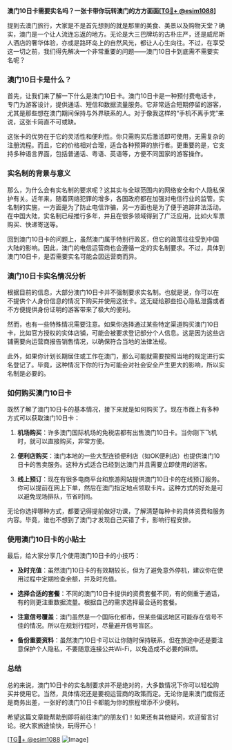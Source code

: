 **澳门10日卡需要实名吗？一张卡带你玩转澳门的方方面面[[TG💪+ @esim1088](https://t.me/s/esim1088)]**

提到去澳门旅行，大家是不是首先想到的就是那里的美食、美景以及购物天堂？确实，澳门是一个让人流连忘返的地方。无论是大三巴牌坊的古朴庄严，还是威尼斯人酒店的奢华体验，亦或是路环岛上的自然风光，都让人心生向往。不过，在享受这一切之前，我们得先解决一个非常重要的问题——澳门10日卡到底需不需要实名呢？

### **澳门10日卡是什么？**

首先，让我们来了解一下什么是澳门10日卡。澳门10日卡是一种预付费电话卡，专门为游客设计，提供通话、短信和数据流量服务。它非常适合短期停留的游客，尤其是那些想在澳门期间保持与外界联系的人。对于像我这样的“手机不离手党”来说，这张卡简直不可或缺。

这张卡的优势在于它的灵活性和便利性。你只需购买后激活即可使用，无需复杂的注册流程。而且，它的价格相对合理，适合各种预算的旅行者。更重要的是，它支持多种语言界面，包括普通话、粤语、英语等，方便不同国家的游客操作。

### **实名制的背景与意义**

那么，为什么会有实名制的要求呢？这其实与全球范围内的网络安全和个人隐私保护有关。近年来，随着网络犯罪的增多，各国政府都在加强对电信行业的监管。实名制的实施，一方面是为了防止电信诈骗，另一方面也是为了便于追踪非法活动。在中国大陆，实名制已经推行多年，并且在很多领域得到了广泛应用，比如火车票购买、快递寄送等。

回到澳门10日卡的问题上，虽然澳门属于特别行政区，但它的政策往往受到中国大陆的影响。因此，澳门的电信运营商也会遵循一定的实名制要求。不过，具体到澳门10日卡，是否需要实名可能会因运营商而异。

### **澳门10日卡实名情况分析**

根据目前的信息，大部分澳门10日卡并不强制要求实名制。也就是说，你可以在不提供个人身份信息的情况下购买并使用这张卡。这无疑给那些担心隐私泄露或者不方便提供身份证明的游客带来了极大的便利。

然而，也有一些特殊情况需要注意。如果你选择通过某些特定渠道购买澳门10日卡，比如官方授权的实体店铺，可能会被要求登记部分个人信息。这是因为这些店铺需要向运营商报告销售情况，以确保符合当地的法律法规。

此外，如果你计划长期居住或工作在澳门，那么可能就需要按照当地的规定进行实名登记了。毕竟，这种情况下你的行为可能会对社会安全产生更大的影响，所以实名制是必要的。

### **如何购买澳门10日卡**

既然了解了澳门10日卡的基本情况，接下来就是如何购买了。现在市面上有多种方式可以获取澳门10日卡：

1. **机场购买**：许多澳门国际机场的免税店都有出售澳门10日卡。当你刚下飞机时，就可以直接购买，非常方便。
   
2. **便利店购买**：澳门本地的一些大型连锁便利店（如OK便利店）也提供澳门10日卡的售卖服务。这种方式适合已经到达澳门并且需要立即使用的游客。

3. **线上预订**：现在有很多电商平台和旅游网站提供澳门10日卡的在线预订服务。你可以提前在网上下单，然后在澳门指定地点领取卡片。这种方式的好处是可以避免现场排队，节省时间。

无论你选择哪种方式，都要记得提前做好功课，了解清楚每种卡的具体资费和服务内容。毕竟，谁也不想到了澳门才发现自己买错了卡，影响行程安排。

### **使用澳门10日卡的小贴士**

最后，给大家分享几个使用澳门10日卡的小技巧：

- **及时充值**：虽然澳门10日卡的有效期较长，但为了避免意外停机，建议你在使用过程中定期检查余额，并及时充值。
  
- **选择合适的套餐**：不同的澳门10日卡提供的资费套餐不同，有的侧重于通话，有的则更注重数据流量。根据自己的需求选择最合适的套餐。

- **注意信号覆盖**：澳门虽然是一个国际化都市，但某些偏远地区可能存在信号不佳的情况。所以在规划行程时，尽量避开信号盲区。

- **备份重要资料**：虽然澳门10日卡可以让你随时保持联系，但在旅途中还是要注意保护个人隐私，不要随意连接公共Wi-Fi，以免造成不必要的麻烦。

### **总结**

总的来说，澳门10日卡的实名制要求并不是绝对的，大多数情况下你可以轻松购买并使用它。当然，具体情况还是要视运营商的政策而定。无论你是来澳门度假还是商务出差，一张好的澳门10日卡都能为你的旅程增添不少便利。

希望这篇文章能帮助到即将前往澳门的朋友们！如果还有其他疑问，欢迎留言讨论。祝大家旅途愉快，玩得开心！

[[TG💪+ @esim1088](https://t.me/s/esim1088) ![Image](https://i.postimg.cc/4NQfJmqS/Snipaste-2025-05-13-00-14-12.png)]